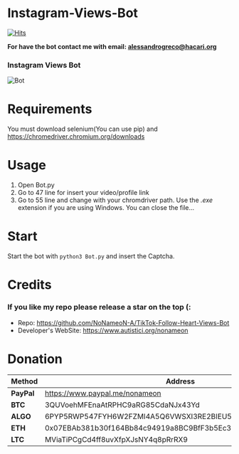 # Instagram-Views-Bot
[![Hits](https://hits.seeyoufarm.com/api/count/incr/badge.svg?url=https%3A%2F%2Fgithub.com%2FNoNameoN-A%2FInstagram-Views-Bot&count_bg=%23555555&title_bg=%23555555&icon=instagram.svg&icon_color=%23E7E7E7&title=Views+Count&edge_flat=false)](https://hits.seeyoufarm.com)

**For have the bot contact me with email: alessandrogreco@hacari.org**

### Instagram Views Bot

![Bot](https://github.com/NoNameoN-A/Instagram-Views-Bot/blob/main/screenshot.png)

# Requirements
You must download selenium(You can use pip) and https://chromedriver.chromium.org/downloads

# Usage
1) Open Bot.py
2) Go to 47 line for insert your video/profile link
3) Go to 55 line and change with your chromdriver path. Use the *.exe* extension if you are using Windows.
You can close the file...

# Start
Start the bot with `python3 Bot.py` and insert the Captcha.

# Credits
### If you like my repo please release a star on the top (:
- Repo: https://github.com/NoNameoN-A/TikTok-Follow-Heart-Views-Bot
- Developer's WebSite: https://www.autistici.org/nonameon

# Donation
|Method|Address|
|--|--|
|**PayPal**|https://www.paypal.me/nonameon|
|**BTC**|3QUVoehMFEnaAtRPHC9aRG85CdaNJx43Yd|
|**ALGO**|6PYP5RWP547FYH6W2FZMI4A5Q6VWSXI3RE2BIEU5LWKFRVG3VX75YTVNEI|
|**ETH**|0x07EBAb381b30f164Bb84c94919a8BC9BfF3b5Ec3|
|**LTC**|MViaTiPCgCd4ff8uvXfpXJsNY4q8pRrRX9| 
